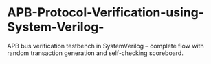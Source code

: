 # APB-Protocol-Verification-using-System-Verilog-
APB bus verification testbench in SystemVerilog – complete flow with random transaction generation and self-checking scoreboard.
